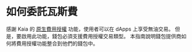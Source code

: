 # 如何委託瓦斯費

感謝 Kaia 的 [原生費用授權](https://docs.kaia.io/build/transactions/fee-delegation/) 功能，使用者可以在 dApps 上享受無油交易。 但是，要啟用此功能，錢包必須支援費用授權交易類型。 本指南說明錢包提供商如何將費用授權功能整合到他們的錢包中。

